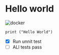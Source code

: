 # Hello world
![docker](https://www.svgrepo.com/show/452192/docker.svg)

```
print ("Hello World")
```
* [X] Run unnit test
* [ ] ALl tests pass
